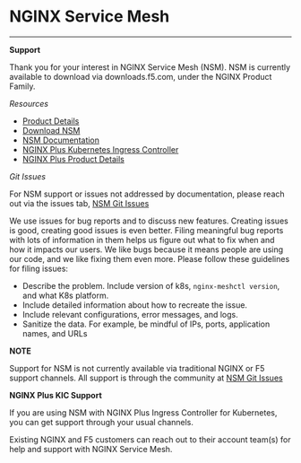 # NGINX Service Mesh
---

**Support**

Thank you for your interest in NGINX Service Mesh (NSM).  NSM is currently
available to download via downloads.f5.com, under the NGINX Product Family.

*Resources* 

- [Product Details](https://www.nginx.com/nginx-service-mesh)
- [Download NSM](https://downloads.f5.com/esd/product.jsp?sw=NGINX-Public&pro=NGINX_Service_Mesh)
- [NSM Documentation](https://docs.nginx.com/nginx-service-mesh)
- [NGINX Plus Kubernetes Ingress Controller](https://www.nginx.com/products/nginx/kubernetes-ingress-controller/)
- [NGINX Plus Product Details]( https://www.nginx.com/products/nginx/)

*Git Issues* 

For NSM support or issues not addressed by documentation, please reach out
via the issues tab, [NSM Git
Issues](https://github.com/nginxinc/nginx-service-mesh/issues)

We use issues for bug reports and to discuss new features. 
Creating issues is good, creating good issues is even better. 
Filing meaningful bug reports with lots of information in them helps us
figure out what to fix when and how it impacts our users. We like bugs
because it means people are using our code, and we like fixing them even
more. Please follow these guidelines for filing issues:

* Describe the problem. Include version of k8s, `nginx-meshctl version`, and what K8s platform. 
* Include detailed information about how to recreate the issue.
* Include relevant configurations, error messages, and logs.
* Sanitize the data. For example, be mindful of IPs, ports, application names, and URLs

**NOTE**

Support for NSM is not currently available via traditional NGINX or F5
support channels.  All support is through the community at [NSM Git
Issues](https://github.com/nginxinc/nginx-service-mesh/issues)

**NGINX Plus KIC Support**

If you are using NSM with NGINX Plus Ingress Controller for Kubernetes, you can get support through your usual channels.

Existing NGINX and F5 customers can reach out to their account team(s) for help and support with NGINX Service Mesh.
